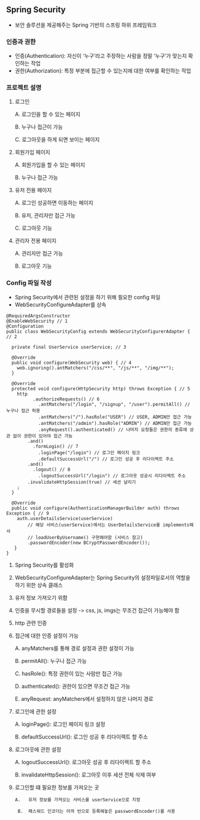 ## Spring Security 
- 보안 솔루션을 제공해주는 Spring 기반의 스프링 하위 프레임워크

### 인증과 권한 
- 인증(Authentication): 자신이 ‘누구’라고 주장하는 사람을 정말 ‘누구’가 맞는지 확인하는 작업
- 권한(Authorization): 특정 부분에 접근할 수 있는지에 대한 여부를 확인하는 작업

### 프로젝트 설명
1. 로그인

      A.	로그인을 할 수 있는 페이지

      B.	누구나 접근이 가능

      C.	로그아웃을 하게 되면 보이는 페이지
2. 회원가입 페이지

      A.	회원가입을 할 수 있는 페이지

      B.	누구나 접근 가능
3. 유저 전용 페이지

      A.	로그인 성공하면 이동하는 페이지

      B.	유저, 관리자만 접근 가능

      C.	로그아웃 기능
4. 관리자 전용 페이지

      A.	관리자만 접근 가능

      B.	로그아웃 기능


### Config 파일 작성

- Spring Security에서 관련된 설정을 하기 위해 필요한 config 파일
- WebSecurityConfigureAdapter를 상속

```
@RequiredArgsConstructor
@EnableWebSecurity // 1
@Configuration 
public class WebSecurityConfig extends WebSecurityConfigurerAdapter { // 2

  private final UserService userService; // 3

  @Override
  public void configure(WebSecurity web) { // 4
    web.ignoring().antMatchers("/css/**", "/js/**", "/img/**");
  }

  @Override
  protected void configure(HttpSecurity http) throws Exception { // 5
    http
          .authorizeRequests() // 6
            .antMatchers("/login", "/signup", "/user").permitAll() // 누구나 접근 허용
            .antMatchers("/").hasRole("USER") // USER, ADMIN만 접근 가능
            .antMatchers("/admin").hasRole("ADMIN") // ADMIN만 접근 가능
            .anyRequest().authenticated() // 나머지 요청들은 권한의 종류에 상관 없이 권한이 있어야 접근 가능
        .and() 
          .formLogin() // 7
            .loginPage("/login") // 로그인 페이지 링크
            .defaultSuccessUrl("/") // 로그인 성공 후 리다이렉트 주소
        .and()
          .logout() // 8
            .logoutSuccessUrl("/login") // 로그아웃 성공시 리다이렉트 주소
	    .invalidateHttpSession(true) // 세션 날리기
    ;
  }

  @Override
  public void configure(AuthenticationManagerBuilder auth) throws Exception { // 9
    auth.userDetailsService(userService)
    	// 해당 서비스(userService)에서는 UserDetailsService를 implements해서 
        // loadUserByUsername() 구현해야함 (서비스 참고)
    	.passwordEncoder(new BCryptPasswordEncoder()); 
   }
}
```

1. Spring Security를 활성화
2. WebSecurityConfigureAdapter는 Spring Security의 설정파일로서의 역할을 하기 위한 상속 클래스
3. 유저 정보 가져오기 위함
4. 인증을 무시할 경로들을 설정 -> css, js, imgs는 무조건 접근이 가능해야 함
5. http 관련 인증
6. 접근에 대한 인증 설정이 가능

      A.	anyMatchers를 통해 경로 설정과 권한 설정이 가능

      B.	permitAll(): 누구나 접근 가능

      C.	hasRole(): 특정 권한이 있는 사람만 접근 가능

      D.	authenticated(): 권한이 있으면 무조건 접근 가능

      E.	anyRequest: anyMatchers에서 설정하지 않은 나머지 경로
7. 로그인에 관한 설정

      A.	loginPage(): 로그인 페이지 링크 설정

      B.	defaultSuccessUrl(): 로그인 성공 후 리다이렉트 할 주소
8. 로그아웃에 관한 설정

      A.	logoutSuccessUrl(): 로그아웃 성공 후 리다이렉트 할 주소

      B.	invalidateHttpSession(): 로그아웃 이후 세션 전체 삭제 여부
9. 로그인할 떄 필요한 정보를 가져오는 곳

       A.	유저 정보를 가져오는 서비스를 userService으로 지정

        B.	패스워드 인코더는 아까 빈으로 등록해놓은 passwordEncoder()를 사용
